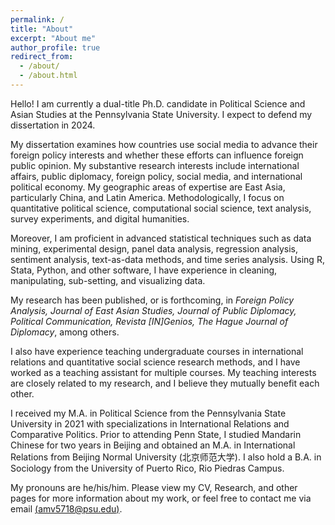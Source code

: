 ```yaml
---
permalink: /
title: "About"
excerpt: "About me"
author_profile: true
redirect_from:
  - /about/
  - /about.html
---
```


Hello! I am currently a dual-title Ph.D. candidate in Political Science and Asian Studies at the Pennsylvania State University. I expect to defend my dissertation in 2024.

My dissertation examines how countries use social media to advance their foreign policy interests and whether these efforts can influence foreign public opinion. My substantive research interests include international affairs, public diplomacy, foreign policy, social media, and international political economy. My geographic areas of expertise are East Asia, particularly China, and Latin America. Methodologically, I focus on quantitative political science, computational social science, text analysis, survey experiments, and digital humanities.

Moreover, I am proficient in advanced statistical techniques such as data mining, experimental design, panel data analysis, regression analysis, sentiment analysis, text-as-data methods, and time series analysis. Using R, Stata, Python, and other software, I have experience in cleaning, manipulating, sub-setting, and visualizing data.

My research has been published, or is forthcoming, in <i> Foreign Policy Analysis, Journal of East Asian Studies, Journal of Public Diplomacy, Political Communication, Revista [IN]Genios, The Hague Journal of Diplomacy</i>, among others.

I also have experience teaching undergraduate courses in international relations and quantitative social science research methods, and I have worked as a teaching assistant for multiple courses. My teaching interests are closely related to my research, and I believe they mutually benefit each other.

I received my M.A. in Political Science from the Pennsylvania State University in 2021 with specializations in International Relations and Comparative Politics. Prior to attending Penn State, I studied Mandarin Chinese for two years in Beijing and obtained an M.A. in International Relations from Beijing Normal University (北京师范大学). I also hold a B.A. in Sociology from the University of Puerto Rico, Rio Piedras Campus.

<!--
My teaching interests are closely related to my research, and I believe they mutually benefit each other. I am interested in teaching substantive courses in international relations, comparative politics, diplomacy, Chinese foreign policy, Chinese politics, social media and politics, U.S.-China relations, and international political economy. Additionally, I am interested in teaching courses on social science research methods, with a particular focus on quantitative analysis, text-as-data methods, and survey design and analysis.>
-->

My pronouns are he/his/him. Please view my CV, Research, and other pages for more information about my work, or feel free to contact me via email [(amv5718@psu.edu)](mailto:amv5718@psu.edu).
